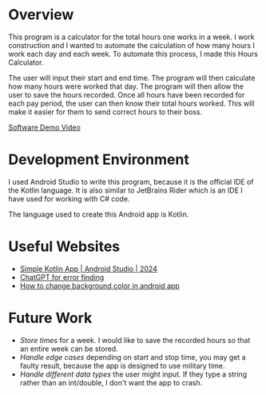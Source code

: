 # Overview
This program is a calculator for the total hours one works in a week. I work construction and I wanted to automate the calculation of how many hours I work each day and each week. To automate this process, I made this Hours Calculator.

The user will input their start and end time. The program will then calculate how many hours were worked that day. The program will then allow the user to save the hours recorded. Once all hours have been recorded for each pay period, the user can then know their total hours worked. This will make it easier for them to send correct hours to their boss.

[Software Demo Video](https://youtu.be/MWCWPs-otZc)

# Development Environment

I used Android Studio to write this program, because it is the official IDE of the Kotlin language. It is also similar to JetBrains Rider which is an IDE I have used for working with C# code.

The language used to create this Android app is Kotlin.

# Useful Websites

- [Simple Kotlin App | Android Studio | 2024](https://youtu.be/XLt_moCoauw?si=YxDmr1r0jBVDGkaA)
- [ChatGPT for error finding](https://chatgpt.com/c/6725a251-6ddc-8007-adc8-faadbd566b0f)
- [How to change background color in android app](https://stackoverflow.com/questions/2748830/how-to-change-background-color-in-android-app)

# Future Work

- *Store times* for a week. I would like to save the recorded hours so that an entire week can be stored.
- *Handle edge cases* depending on start and stop time, you may get a faulty result, because the app is designed to use military time.
- *Handle different data types* the user might input. If they type a string rather than an int/double, I don't want the app to crash.
